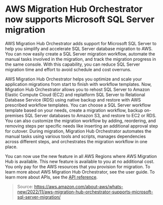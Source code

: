 # AWS Migration Hub Orchestrator now supports Microsoft SQL Server migration

AWS Migration Hub Orchestrator adds support for Microsoft SQL Server to help you simplify and accelerate SQL Server database migration to AWS. You can now easily create a SQL Server migration workflow, automate the manual tasks involved in the migration, and track the migration progress in the same console. With this capability, you can reduce SQL Server migration time and effort to avoid schedule and cost overruns.

AWS Migration Hub Orchestrator helps you optimize and scale your application migrations from start to finish with workflow templates. Now, Migration Hub Orchestrator allows you to rehost SQL Server to Amazon Elastic Compute Cloud (EC2) and replatform SQL Server to Relational Database Service (RDS) using native backup and restore with AWS prescribed workflow templates. You can choose a SQL Server workflow template based on your needs, create a migration workflow, backup on-premises SQL Server databases to Amazon S3, and restore to EC2 or RDS. You can also customize the migration workflow by adding, reordering, and removing steps per specific needs like inserting an additional approval step for cutover. During migration, Migration Hub Orchestrator automates the manual tasks using various tools and scripts, manages dependencies across different steps, and orchestrates the migration workflow in one place.

You can now use the new feature in all AWS Regions where AWS Migration Hub is available. This new feature is available to you at no additional cost. You only pay for the AWS resources that you provision for migration. To learn more about AWS Migration Hub Orchestrator, see the user guide. To learn more about APIs, see the [API reference](https://docs.aws.amazon.com/migrationhub-orchestrator/latest/APIReference/Welcome.html).

> Source: https://aws.amazon.com/about-aws/whats-new/2022/11/aws-migration-hub-orchestrator-supports-microsoft-sql-server-migration/